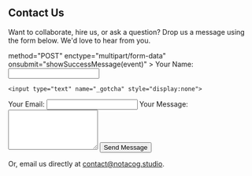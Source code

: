 <section class="section" id="contact" aria-labelledby="contact-heading">
  <h1 id="contact-heading">Contact Us</h1>
  <p>Want to collaborate, hire us, or ask a question? Drop us a message using the form below. We'd love to hear from you.</p>

<!-- Contact Form -->
<!-- Contact Form -->
<form
  id="contact-form"
  action="https://formspree.io/f/xdkepdvk"  <!-- Your Formspree endpoint -->
  method="POST"
  enctype="multipart/form-data"
  onsubmit="showSuccessMessage(event)"
>
  <label>
    Your Name:
    <input type="text" name="name" required>

    
    <input type="text" name="_gotcha" style="display:none">
  </label>
  <label>
    Your Email:
    <input type="email" name="_replyto" required>
  </label>
  <label>
    Your Message:
    <textarea name="message" rows="5" required></textarea>
  </label>
  <button type="submit">Send Message</button>
</form>

<!-- Success Message -->
<div id="success-message" style="display:none; margin-top: 20px;">
  <p>Thank you! We will get back to you shortly.</p>
</div>



  <div class="contact-email">
    <p>Or, email us directly at <a href="mailto:contact@notacog.studio">contact@notacog.studio</a>.</p>
  </div>
</section>
